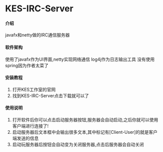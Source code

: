# KES-IRC-Server

#### 介绍

javafx和netty做的IRC通信服务器

#### 软件架构

使用了javafx作为UI界面,netty实现网络通信
log4j作为日志输出工具
没有使用spring因为作者太菜了

#### 安装教程

1.  打开KES工作室的官网
2.  找到KES-IRC-Server点击下载就可以了

#### 使用说明

1.  打开软件后你可以点击启动服务器按钮,服务器会自动启动,之后你就可以使用客户端进行连接了!
2.  启动服务器后文本框中会输出很多文本,其中标记有[Client-User]的就是客户端发送的信息
3.  启动玩服务器后按钮会自动变为关闭服务器,点击后服务器会自动关闭

